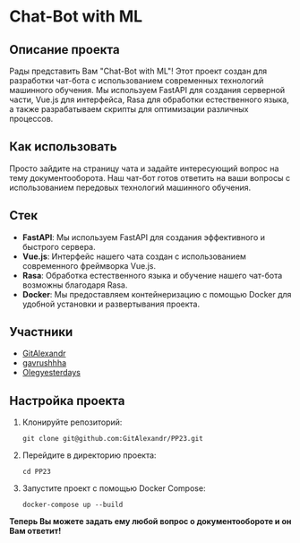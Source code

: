 # Chat-Bot with ML

## Описание проекта

Рады представить Вам "Chat-Bot with ML"! Этот проект создан для разработки чат-бота с использованием современных технологий машинного обучения. Мы используем FastAPI для создания серверной части, Vue.js для интерфейса, Rasa для обработки естественного языка, а также разрабатываем скрипты для оптимизации различных процессов.

## Как использовать

Просто зайдите на страницу чата и задайте интересующий вопрос на тему документооборота. Наш чат-бот готов ответить на ваши вопросы с использованием передовых технологий машинного обучения.

## Стек

- **FastAPI**: Мы используем FastAPI для создания эффективного и быстрого сервера.
- **Vue.js**: Интерфейс нашего чата создан с использованием современного фреймворка Vue.js.
- **Rasa**: Обработка естественного языка и обучение нашего чат-бота возможны благодаря Rasa.
- **Docker**: Мы предоставляем контейнеризацию с помощью Docker для удобной установки и развертывания проекта.

## Участники

- [GitAlexandr](https://github.com/GitAlexandr)
- [gavrushhha](https://github.com/gavrushhha)
- [Olegyesterdays](https://github.com/Olegyesterdays)

## Настройка проекта

1. Клонируйте репозиторий:

   ```
   git clone git@github.com:GitAlexandr/PP23.git
   ```

2. Перейдите в директорию проекта:

   ```
   cd PP23
   ```

3. Запустите проект с помощью Docker Compose:

   ```
   docker-compose up --build
   ```

**Теперь Вы можете задать ему любой вопрос о документообороте и он Вам ответит!**
